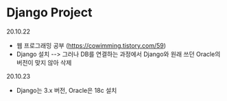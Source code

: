 # Django Project

20.10.22
- 웹 프로그래밍 공부 (https://cowimming.tistory.com/59)
- Django 설치 --> 그러나 DB를 연결하는 과정에서 Django와 원래 쓰던 Oracle의 버전이 맞지 않아 삭제

20.10.23
- Django는 3.x 버전, Oracle은 18c 설치
